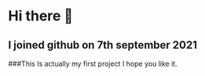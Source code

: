 # Hi there 👋
## I joined github on 7th september 2021
###This Is actually my first project I hope you like it.
